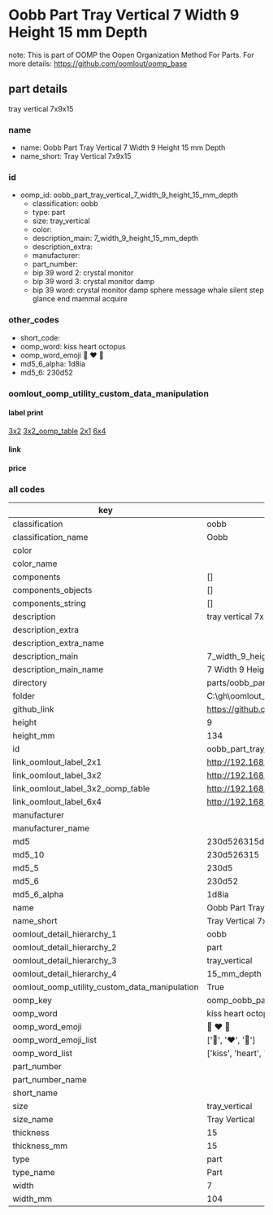 # Oobb Part Tray Vertical 7 Width 9 Height 15 mm Depth  

note: This is part of OOMP the Oopen Organization Method For Parts. For more details: https://github.com/oomlout/oomp_base

##  part details
  



tray vertical 7x9x15



### name
* name: Oobb Part Tray Vertical 7 Width 9 Height 15 mm Depth
* name_short: Tray Vertical 7x9x15 
### id
* oomp_id: oobb_part_tray_vertical_7_width_9_height_15_mm_depth
  * classification: oobb
  * type: part
  * size: tray_vertical
  * color: 
  * description_main: 7_width_9_height_15_mm_depth
  * description_extra: 
  * manufacturer: 
  * part_number: 
  * bip 39 word 2: crystal monitor
  * bip 39 word 3: crystal monitor damp
  * bip 39 word: crystal monitor damp sphere message whale silent step glance end mammal acquire

### other_codes
* short_code: 
* oomp_word: kiss heart octopus
* oomp_word_emoji :kiss: :heart: :octopus:
* md5_6_alpha: 1d8ia
* md5_6: 230d52






### oomlout_oomp_utility_custom_data_manipulation
#### label print
[3x2](http://192.168.1.245:1112/?label=oomp%201d8ia)
[3x2_oomp_table](http://192.168.1.108:1112/?label=oomp%201d8ia)
[2x1](http://192.168.1.242:1112/?label=oomp%201d8ia)
[6x4](http://192.168.1.55:1112/?label=oomp%201d8ia)    

#### link

                              

#### price







### all codes 
| key | value |  
| --- | --- |  
| classification | oobb |  
| classification_name | Oobb |  
| color |  |  
| color_name |  |  
| components | [] |  
| components_objects | [] |  
| components_string | [] |  
| description | tray vertical 7x9x15 |  
| description_extra |  |  
| description_extra_name |  |  
| description_main | 7_width_9_height_15_mm_depth |  
| description_main_name | 7 Width 9 Height 15 mm Depth |  
| directory | parts/oobb_part_tray_vertical_7_width_9_height_15_mm_depth |  
| folder | C:\gh\oomlout_oobb_version_4_generated_parts\parts\oobb_part_tray_vertical_7_width_9_height_15_mm_depth |  
| github_link | https://github.com/oomlout/oomlout_oomp_part_src/tree/main/parts/oobb_part_tray_vertical_7_width_9_height_15_mm_depth |  
| height | 9 |  
| height_mm | 134 |  
| id | oobb_part_tray_vertical_7_width_9_height_15_mm_depth |  
| link_oomlout_label_2x1 | http://192.168.1.242:1112/?label=oomp%201d8ia |  
| link_oomlout_label_3x2 | http://192.168.1.245:1112/?label=oomp%201d8ia |  
| link_oomlout_label_3x2_oomp_table | http://192.168.1.108:1112/?label=oomp%201d8ia |  
| link_oomlout_label_6x4 | http://192.168.1.55:1112/?label=oomp%201d8ia |  
| manufacturer |  |  
| manufacturer_name |  |  
| md5 | 230d526315d5790fe6c5fd166e63c1aa |  
| md5_10 | 230d526315 |  
| md5_5 | 230d5 |  
| md5_6 | 230d52 |  
| md5_6_alpha | 1d8ia |  
| name | Oobb Part Tray Vertical 7 Width 9 Height 15 mm Depth |  
| name_short | Tray Vertical 7x9x15  |  
| oomlout_detail_hierarchy_1 | oobb |  
| oomlout_detail_hierarchy_2 | part |  
| oomlout_detail_hierarchy_3 | tray_vertical |  
| oomlout_detail_hierarchy_4 | 15_mm_depth |  
| oomlout_oomp_utility_custom_data_manipulation | True |  
| oomp_key | oomp_oobb_part_tray_vertical_7_width_9_height_15_mm_depth |  
| oomp_word | kiss heart octopus |  
| oomp_word_emoji | :kiss: :heart: :octopus: |  
| oomp_word_emoji_list | [':kiss:', ':heart:', ':octopus:'] |  
| oomp_word_list | ['kiss', 'heart', 'octopus'] |  
| part_number |  |  
| part_number_name |  |  
| short_name |  |  
| size | tray_vertical |  
| size_name | Tray Vertical |  
| thickness | 15 |  
| thickness_mm | 15 |  
| type | part |  
| type_name | Part |  
| width | 7 |  
| width_mm | 104 |  
